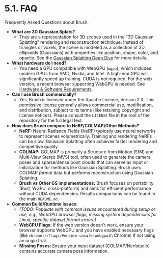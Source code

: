 # 5.1. FAQ

Frequently Asked Questions about Brush.

*   **What are 3D Gaussian Splats?**
    *   They are a representation for 3D scenes used in the "3D Gaussian Splatting" rendering and reconstruction technique. Instead of triangles or voxels, the scene is modeled as a collection of 3D ellipsoids (Gaussians) with properties like position, shape, color, and opacity. See the [Gaussian Splatting Deep Dive](technical-deep-dive/gaussian-splatting.md#331-conceptual-overview) for more details.
*   **What hardware do I need?**
    *   You need a GPU compatible with WebGPU (`wgpu`), which includes modern GPUs from AMD, Nvidia, and Intel. A high-end GPU will significantly speed up training. CUDA is *not* required. For the web version, a recent browser supporting WebGPU is needed. See [Hardware & Software Requirements](getting-started/user-guide.md#213-hardware--software-requirements).
*   **Can I use Brush commercially?**
    *   Yes, Brush is licensed under the Apache License, Version 2.0. This permissive license generally allows commercial use, modification, and distribution, subject to its terms (like retaining copyright and license notices). Please consult the `LICENSE` file in the root of the repository for the full legal text.
*   **How does Brush compare to NeRF/COLMAP/Other Methods?**
    *   **NeRF:** Neural Radiance Fields (NeRF) typically use neural networks to represent scenes volumetrically. Training and rendering NeRFs can be slow. Gaussian Splatting often achieves faster rendering and competitive quality.
    *   **COLMAP:** COLMAP is primarily a Structure from Motion (SfM) and Multi-View Stereo (MVS) tool, often used to generate the camera poses and sparse/dense point clouds that can serve as input or initialization for methods like Gaussian Splatting. Brush uses COLMAP *format* data but performs reconstruction using Gaussian Splatting.
    *   **Brush vs Other GS implementations:** Brush focuses on portability (Rust, WGPU, cross-platform) and aims for efficient performance without CUDA dependencies. Results comparisons can be found in the main `README.md`.
*   **Common Build/Runtime Issues:**
    *   *(TODO: Populate with common issues encountered during setup or use, e.g., WebGPU browser flags, missing system dependencies for Linux, specific dataset format errors.)*
    *   **WebGPU Flags:** If the web version doesn't work, ensure your browser supports WebGPU and you have enabled necessary flags (like `chrome://flags/#enable-unsafe-webgpu` in Chrome) if not using an origin trial.
    *   **Missing Poses:** Ensure your input dataset (COLMAP/Nerfstudio) contains accurate camera pose information. 